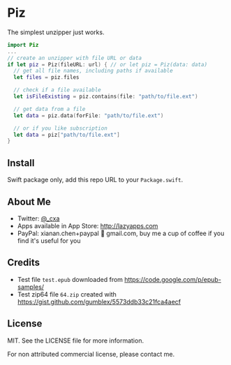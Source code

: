# Piz

The simplest unzipper just works.

```swift
import Piz
...
// create an unzipper with file URL or data
if let piz = Piz(fileURL: url) { // or let piz = Piz(data: data)
  // get all file names, including paths if available
  let files = piz.files

  // check if a file available
  let isFileExisting = piz.contains(file: "path/to/file.ext")

  // get data from a file
  let data = piz.data(forFile: "path/to/file.ext")

  // or if you like subscription
  let data = piz["path/to/file.ext"]
}
```

## Install

Swift package only, add this repo URL to your `Package.swift`.

## About Me

- Twitter: [@_cxa](https://twitter.com/_cxa)
- Apps available in App Store: <http://lazyapps.com>
- PayPal: xianan.chen+paypal 📧 gmail.com, buy me a cup of coffee if you find it's useful for you

## Credits

- Test file `test.epub` downloaded from <https://code.google.com/p/epub-samples/>
- Test zip64 file `64.zip` created with <https://gist.github.com/gumblex/5573ddb33c21fca4aecf>

## License

MIT. See the LICENSE file for more information.

For non attributed commercial license, please contact me.
